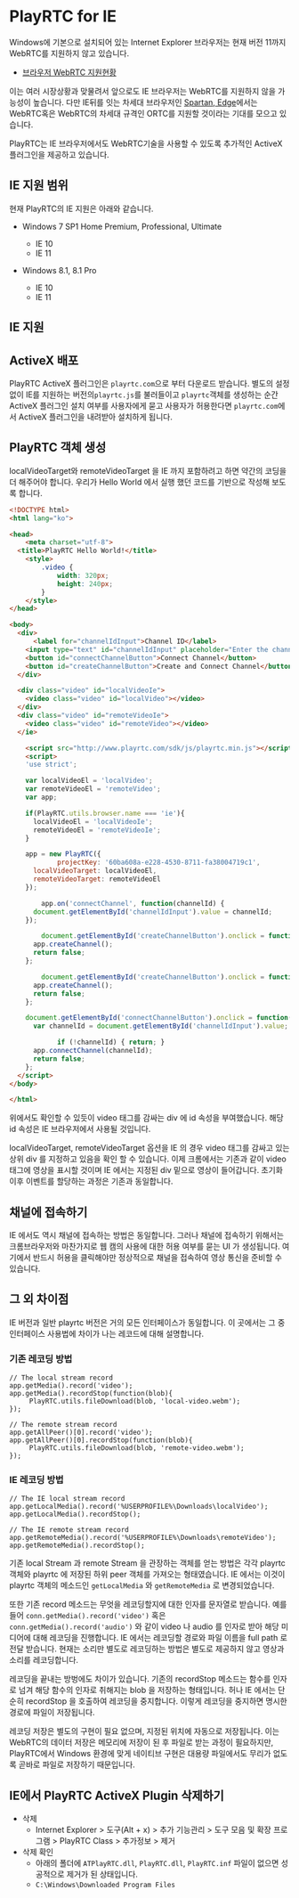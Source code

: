 # PlayRTC for IE

Windows에 기본으로 설치되어 있는 Internet Explorer 브라우저는 현재 버전 11까지 WebRTC를 지원하지 않고 있습니다.

- [브라우저 WebRTC 지원현황](http://caniuse.com/#feat=rtcpeerconnection)

이는 여러 시장상황과 맞물려서 앞으로도 IE 브라우저는 WebRTC를 지원하지 않을 가능성이 높습니다. 다만 IE뒤를 잇는 차세대 브라우저인 [Spartan, Edge](http://windows.microsoft.com/en-us/windows/preview-microsoft-edge-pc)에서는 WebRTC혹은 WebRTC의 차세대 규격인 ORTC를 지원할 것이라는 기대를 모으고 있습니다.

PlayRTC는 IE 브라우저에서도 WebRTC기술을 사용할 수 있도록 추가적인 ActiveX 플러그인을 제공하고 있습니다.


## IE 지원 범위

현재 PlayRTC의 IE 지원은 아래와 같습니다.

- Windows 7 SP1 Home Premium, Professional, Ultimate
  - IE 10
  - IE 11

- Windows 8.1, 8.1 Pro
  - IE 10
  - IE 11

## IE 지원


## ActiveX 배포

PlayRTC ActiveX 플러그인은 `playrtc.com`으로 부터 다운로드 받습니다. 별도의 설정없이 IE를 지원하는 버전의`playrtc.js`를 불러들이고  `playrtc`객체를 생성하는 순간 ActiveX 플러그인 설치 여부를 사용자에게 묻고 사용자가 허용한다면 `playrtc.com`에서 ActiveX 플러그인을 내려받아 설치하게 됩니다.


## PlayRTC 객체 생성

localVideoTarget와 remoteVideoTarget 을 IE 까지 포함하려고 하면 약간의 코딩을 더 해주어야 합니다. 우리가 Hello World 에서 실행 했던 코드를 기반으로 작성해 보도록 합니다.

```HTML
<!DOCTYPE html>
<html lang="ko">

<head>
	<meta charset="utf-8">
  <title>PlayRTC Hello World!</title>
	<style>
		.video {
			width: 320px;
			height: 240px;
		}
	</style>
</head>

<body>
  <div>
	  <label for="channelIdInput">Channel ID</label>
    <input type="text" id="channelIdInput" placeholder="Enter the channel ID" value="">
  	<button id="connectChannelButton">Connect Channel</button>
  	<button id="createChannelButton">Create and Connect Channel</button>
  </div>

  <div class="video" id="localVideoIe">
    <video class="video" id="localVideo"></video>
  </div>
  <div class="video" id="remoteVideoIe">
    <video class="video" id="remoteVideo"></video>
  </ie>

	<script src="http://www.playrtc.com/sdk/js/playrtc.min.js"></script>
	<script>
    'use strict';

    var localVideoEl = 'localVideo';
    var remoteVideoEl = 'remoteVideo';
    var app;

    if(PlayRTC.utils.browser.name === 'ie'){
      localVideoEl = 'localVideoIe';
      remoteVideoEl = 'remoteVideoIe';
    }

  	app = new PlayRTC({
			projectKey: '60ba608a-e228-4530-8711-fa38004719c1',
      localVideoTarget: localVideoEl,
      remoteVideoTarget: remoteVideoEl
  	});

		app.on('connectChannel', function(channelId) {
  	  document.getElementById('channelIdInput').value = channelId;
  	});

		document.getElementById('createChannelButton').onclick = function(event) {
  	  app.createChannel();
  	  return false;
  	};

		document.getElementById('createChannelButton').onclick = function(event) {
  	  app.createChannel();
  	  return false;
  	};

  	document.getElementById('connectChannelButton').onclick = function(event) {
  	  var channelId = document.getElementById('channelIdInput').value;

			if (!channelId) { return; }
  	  app.connectChannel(channelId);
  	  return false;
  	};
  </script>
</body>

</html>
```

위에서도 확인할 수 있듯이 video 태그를 감싸는 div 에 id 속성을 부여했습니다. 해당 id 속성은 IE 브라우저에서 사용될 것입니다.

localVideoTarget, remoteVideoTarget 옵션을 IE 의 경우 video 태그를 감싸고 있는 상위 div 를 지정하고 있음을 확인 할 수 있습니다. 이제 크롬에서는 기존과 같이 video 태그에 영상을 표시할 것이며 IE 에서는 지정된 div 밑으로 영상이 들어갑니다. 초기화 이후 이벤트를 할당하는 과정은 기존과 동일합니다.


## 채널에 접속하기

IE 에서도 역시 채널에 접속하는 방법은 동일합니다. 그러나 채널에 접속하기 위해서는 크롬브라우저와 마찬가지로 웹 캠의 사용에 대한 허용 여부를 묻는 UI 가 생성됩니다. 여기에서 반드시 허용을 클릭해야만 정상적으로 채널을 접속하여 영상 통신을 준비할 수 있습니다.


## 그 외 차이점

IE 버전과 일반 playrtc 버전은 거의 모든 인터페이스가 동일합니다. 이 곳에서는 그 중 인터페이스 사용법에 차이가 나는 레코드에 대해 설명합니다.


### 기존 레코딩 방법

```Javasciprt
// The local stream record
app.getMedia().record('video');
app.getMedia().recordStop(function(blob){
     PlayRTC.utils.fileDownload(blob, 'local-video.webm');
});

// The remote stream record
app.getAllPeer()[0].record('video');
app.getAllPeer()[0].recordStop(function(blob){
     PlayRTC.utils.fileDownload(blob, 'remote-video.webm');
});
```

### IE 레코딩 방법

```Javasciprt
// The IE local stream record
app.getLocalMedia().record('%USERPROFILE%\Downloads\localVideo');
app.getLocalMedia().recordStop();

// The IE remote stream record
app.getRemoteMedia().record('%USERPROFILE%\Downloads\remoteVideo');
app.getRemoteMedia().recordStop();
```

기존 local Stream 과 remote Stream 을 관장하는 객체를 얻는 방법은 각각 playrtc 객체와 playrtc 에 저장된 하위 peer 객체를 가져오는 형태였습니다. IE 에서는 이것이 playrtc 객체의 메소드인 `getLocalMedia` 와 `getRemoteMedia` 로 변경되었습니다.

또한 기존 record 메소드는 무엇을 레코딩할지에 대한 인자를 문자열로 받습니다. 예를 들어 `conn.getMedia().record('video')` 혹은 `conn.getMedia().record('audio')` 와 같이 video 나 audio 를 인자로 받아 해당 미디어에 대해 레코딩을 진행합니다.
IE 에서는 레코딩할 경로와 파일 이름을 full path 로 전달 받습니다. 현재는 소리만 별도로 레코딩하는 방법은 별도로 제공하지 않고 영상과 소리를 레코딩합니다.

레코딩을 끝내는 방벙에도 차이가 있습니다. 기존의 recordStop 메소드는 함수를 인자로 넘겨 해당 함수의 인자로 취해지는 blob 을 저장하는 형태입니다. 허나 IE 에서는 단순히 recordStop 을 호출하여 레코딩을 중지합니다. 이렇게 레코딩을 중지하면 명시한 경로에 파일이 저장됩니다.

레코딩 저장은 별도의 구현이 필요 없으며, 지정된 위치에 자동으로 저장됩니다. 이는 WebRTC의 데이터 저장은 메모리에 저장이 된 후 파일로 받는 과정이 필요하지만, PlayRTC에서 Windows 환경에 맞게 네이티브 구현은 대용량 파일에서도 무리가 없도록 곧바로 파일로 저장하기 때문입니다.

## IE에서 PlayRTC ActiveX Plugin 삭제하기

- 삭제
  - Internet Explorer > 도구(Alt + x) > 추가 기능관리 > 도구 모음 및 확장 프로그램 > PlayRTC Class > 추가정보 > 제거
- 삭제 확인
  - 아래의 폴더에 `ATPlayRTC.dll`, `PlayRTC.dll`, `PlayRTC.inf` 파일이 없으면 성공적으로 제거가 된 상태입니다.
  - `C:\Windows\Downloaded Program Files`

